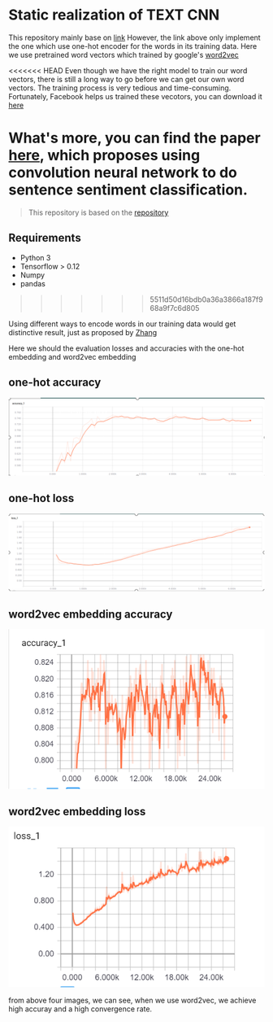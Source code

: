 # Static realization of TEXT CNN
This repository mainly base on [link](https://github.com/dennybritz/cnn-text-classification-tf)
However, the link above only implement the one which use one-hot encoder for the words in its training data.
Here we use pretrained word vectors which trained by google's [word2vec](https://papers.nips.cc/paper/5021-distributed-representations-of-words-and-phrases-and-their-compositionality.pdf)


<<<<<<< HEAD
Even though we have the right model to train our word vectors, there is still a long way to go before we can get our own word vectors. The training process is very tedious and time-consuming. Fortunately, Facebook helps us trained these vecotors, you can download it [here](https://github.com/facebookresearch/fastText/blob/master/docs/crawl-vectors.md)

What's more, you can find the paper [here](http://arxiv.org/abs/1408.5882), which proposes using convolution neural network to do sentence sentiment classification.
=======
>This repository is based on the [repository](https://github.com/dennybritz/cnn-text-classification-tf)

## Requirements

- Python 3
- Tensorflow > 0.12
- Numpy
- pandas
>>>>>>> 5511d50d16bdb0a36a3866a187f968a9f7c6d805

Using different ways to encode words in our training data would get distinctive result, just as proposed by [Zhang](https://arxiv.org/abs/1510.03820)

Here we should the evaluation losses and accuracies with the one-hot embedding and word2vec embedding

## one-hot accuracy

![](one_hot_dev_accuracy.png)

## one-hot loss
![](one_hot_dev_loss.png)

## word2vec embedding accuracy
![](embedding_dev_accuracy.png)

## word2vec embedding loss
![](embedding_dev_loss.png)

from above four images, we can see, when we use word2vec, we achieve high accuray and a high convergence rate. 
